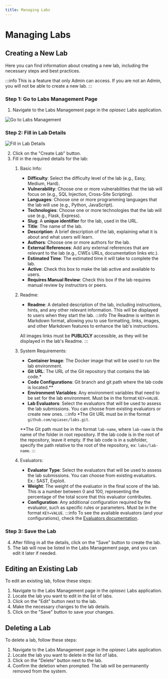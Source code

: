 ```yaml
---
title: Managing Labs
---
```


# Managing Labs

## Creating a New Lab

Here you can find information about creating a new lab, including the necessary steps and best practices.

:::info
This is a feature that only Admin can access. If you are not an Admin, you will not be able to create a new lab.
:::

### Step 1: Go to Labs Management Page
1. Navigate to the Labs Management page in the *opiasec* Labs application.

![Go to Labs Management](/img/labs/01-creating-lab.png)

### Step 2: Fill in Lab Details

![Fill in Lab Details](/img/labs/02-creating-lab.png)

2. Click on the "Create Lab" button.
3. Fill in the required details for the lab:
    1. Basic Info:
        - **Difficulty**: Select the difficulty level of the lab (e.g., Easy, Medium, Hard).
        - **Vulnerability**: Choose one or more vulnerabilities that the lab will focus on (e.g., SQL Injection, Cross-Site Scripting).
        - **Languages**: Choose one or more programming languages that the lab will use (e.g., Python, JavaScript).
        - **Technologies**: Choose one or more technologies that the lab will use (e.g., Flask, Express).
        - **Slug**: A **unique identifier** for the lab, used in the URL.
        - **Title**: The name of the lab.
        - **Description**: A brief description of the lab, explaining what it is about and what users will learn.
        - **Authors**: Choose one or more authors for the lab.
        - **External References**: Add any external references that are relevant to the lab (e.g., CWEs URLs, documentation links etc.).
        - **Estimated Time**: The estimated time it will take to complete the lab.
        - **Active**: Check this box to make the lab active and available to users.
        - **Requires Manual Review**: Check this box if the lab requires manual review by instructors or peers.
    2. Readme:
        - **Readme**: A detailed description of the lab, including instructions, hints, and any other relevant information. This will be displayed to users when they start the lab.
        :::info
        The Readme is written in Markdown format, allowing you to use formatting, links, images, and other Markdown features to enhance the lab's instructions.

        All images links must be **PUBLICLY** accessible, as they will be displayed in the lab's Readme.
        :::
    3. System Requirements:
        - **Container Image**: The Docker image that will be used to run the lab environment.
        - **Git URL**: The URL of the Git repository that contains the lab code.*
        - **Code Configurations**: Git branch and git path where the lab code is located.**
        - **Environment Variables**: Any environment variables that need to be set for the lab environment. Must be in the format `KEY=VALUE`.
        - **Lab Evaluators**: Select the evaluators that will be used to assess the lab submissions. You can choose from existing evaluators or create new ones.
        :::info
        *The Git URL must be in the format `github.com/opiasec/labs.git`.

        **The Git path must be in the format `lab-name`, where `lab-name` is the name of the folder in root repository. If the lab code is in the root of the repository, leave it empty. If the lab code is in a subfolder, specify the path relative to the root of the repository, ex: `labs/lab-name`.
        :::
    4. Evaluators:
        - **Evaluator Type**: Select the evaluators that will be used to assess the lab submissions. You can choose from existing evaluators. Ex.: SAST, Exploit.
        - **Weight**: The weight of the evaluator in the final score of the lab. This is a number between 0 and 100, representing the percentage of the total score that this evaluator contributes.
        - **Configuration**: Any additional configuration required by the evaluator, such as specific rules or parameters. Must be in the format `KEY=VALUE`.
        :::info
        To see the available evaluators (and your configurations), check the [Evaluators documentation](/docs/labs/guides/evaluators).

### Step 3: Save the Lab
4. After filling in all the details, click on the "Save" button to create the lab.
5. The lab will now be listed in the Labs Management page, and you can edit it later if needed.

## Editing an Existing Lab
To edit an existing lab, follow these steps:
1. Navigate to the Labs Management page in the *opiasec* Labs application.
2. Locate the lab you want to edit in the list of labs.
3. Click on the "Edit" button next to the lab.
4. Make the necessary changes to the lab details.
5. Click on the "Save" button to save your changes.

## Deleting a Lab
To delete a lab, follow these steps:
1. Navigate to the Labs Management page in the *opiasec* Labs application.
2. Locate the lab you want to delete in the list of labs.
3. Click on the "Delete" button next to the lab.
4. Confirm the deletion when prompted. The lab will be permanently removed from the system.
